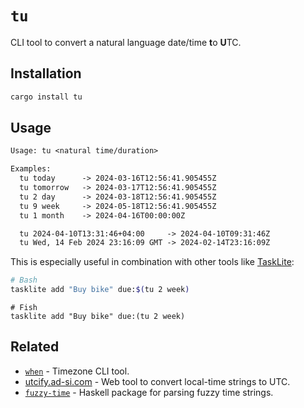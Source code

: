 # `tu`

CLI tool to convert a natural language date/time **t**o **U**TC.


## Installation

```sh
cargo install tu
```


## Usage

```txt
Usage: tu <natural time/duration>

Examples:
  tu today      -> 2024-03-16T12:56:41.905455Z
  tu tomorrow   -> 2024-03-17T12:56:41.905455Z
  tu 2 day      -> 2024-03-18T12:56:41.905455Z
  tu 9 week     -> 2024-05-18T12:56:41.905455Z
  tu 1 month    -> 2024-04-16T00:00:00Z

  tu 2024-04-10T13:31:46+04:00     -> 2024-04-10T09:31:46Z
  tu Wed, 14 Feb 2024 23:16:09 GMT -> 2024-02-14T23:16:09Z
```

This is especially useful in combination with other tools like [TaskLite]:

```bash
# Bash
tasklite add "Buy bike" due:$(tu 2 week)
```

```fish
# Fish
tasklite add "Buy bike" due:(tu 2 week)
```

[TaskLite]: https://tasklite.org


## Related

- [`when`] - Timezone CLI tool.
- [utcify.ad-si.com] - Web tool to convert local-time strings to UTC.
- [`fuzzy-time`] - Haskell package for parsing fuzzy time strings.

[`when`]: https://github.com/mitsuhiko/when
[utcify.ad-si.com]: https://utcify.ad-si.com
[`fuzzy-time`]: https://github.com/NorfairKing/fuzzy-time
